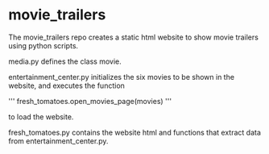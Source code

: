 # movie_trailers

The movie_trailers repo creates a static html website to show movie trailers using python scripts.

media.py defines the class movie.

entertainment_center.py initializes the six movies to be shown in the website, and executes the function 

'''
fresh_tomatoes.open_movies_page(movies)
'''

to load the website.

fresh_tomatoes.py contains the website html and functions that extract data from entertainment_center.py.

